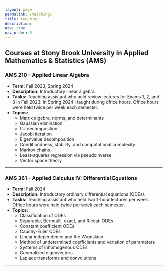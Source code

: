 ```yaml
---
layout: page
permalink: /teaching/
title: teaching
description:
nav: true
nav_order: 5
---
```


## Courses at Stony Brook University in Applied Mathematics & Statistics (AMS)

### **AMS 210 – Applied Linear Algebra**

- **Term:** Fall 2023, Spring 2024
- **Description:** Introductory linear algebra.
- **Tasks:** Teaching assistant who held review lectures for Exams 1, 2, and 3 in Fall 2023. In Spring 2024 I taught during office hours. Office hours were held twice per week each semester.
- **Topics:**
  - Matrix algebra, norms, and determinants
  - Gaussian elimination
  - LU decomposition
  - Jacobi iteration
  - Eigenvalue decomposition
  - Conditiondness, stability, and computational complexity
  - Markov chains
  - Least-squares regression via pseudoinverse
  - Vector space theory

---

### **AMS 361 – Applied Calculus IV: Differential Equations**

- **Term:** Fall 2024
- **Description:** Introductory ordinary differential equations (ODEs).
- **Tasks:** Teaching assistant who held two 1-hour lectures per week. Office hours were held twice per week each semester.
- **Topics:**
  - Classification of ODEs  
  - Separable, Bernoulli, exact, and Riccati ODEs
  - Constant coefficient ODEs
  - Cauchy-Euler ODEs
  - Linear independence and the Wronskian
  - Method of undetermined coefficients and variation of parameters
  - Systems of inhomogenous ODEs
  - Generalized eigenvectors
  - Laplace transforms and convolutions

---

